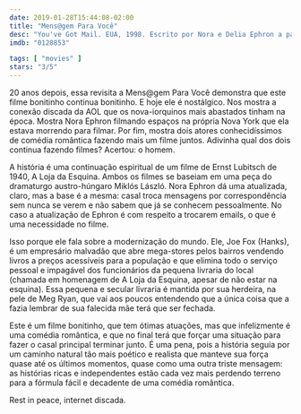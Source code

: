 ```yaml
---
date: 2019-01-28T15:44:08-02:00
title: "Mens@gem Para Você"
desc: "You've Got Mail. EUA, 1998. Escrito por Nora e Delia Ephron a partir de peça de Miklós László (a direção é de Nora). Com Tom Hanks como o empresário inescrupuloso Joe Fox, Meg Ryan como a adorável dona de uma livraria do bairro Kathleen Kelly, Greg Kinnear, Parker Posey, Jean Stepleton."
imdb: "0128853"

tags: [ "movies" ]
stars: "3/5"
---
```

20 anos depois, essa revisita a Mens@gem Para Você demonstra que este filme bonitinho continua bonitinho. E hoje ele é nostálgico. Nos mostra a conexão discada da AOL que os nova-iorquinos mais abastados tinham na época. Mostra Nora Ephron filmando espaços na própria Nova York que ela estava morrendo para filmar. Por fim, mostra dois atores conhecidíssimos de comédia romântica fazendo mais um filme juntos. Adivinha qual dos dois continua fazendo filmes? Acertou: o homem.

A história é uma continuação espiritual de um filme de Ernst Lubitsch de 1940, A Loja da Esquina. Ambos os filmes se baseiam em uma peça do dramaturgo austro-húngaro Miklós László. Nora Ephron dá uma atualizada, claro, mas a base é a mesma: casal troca mensagens por correspondência sem nunca se verem e não sabem que já se conhecem pessoalmente. No caso a atualização de Ephron é com respeito a trocarem emails, o que é uma necessidade no filme.

Isso porque ele fala sobre a modernização do mundo. Ele, Joe Fox (Hanks), é um empresário malvadão que abre mega-stores pelos bairros vendendo livros a preços acessíveis para a população e que elimina todo o serviço pessoal e impagável dos funcionários da pequena livraria do local (chamada em homenagem de A Loja da Esquina, apesar de não estar na esquina). Essa pequena e secular livraria é mantida por sua herdeira, na pele de Meg Ryan, que vai aos poucos entendendo que a única coisa que a fazia lembrar de sua falecida mãe terá que ser fechada.

Este é um filme bonitinho, que tem ótimas atuações, mas que infelizmente é uma comédia romântica, e que no final terá que forçar uma situação para fazer o casal principal terminar junto. É uma pena, pois a história seguia por um caminho natural tão mais poético e realista que manteve sua força quase até os últimos momentos, quase como uma outra triste mensagem: as histórias ricas e independentes estão cada vez mais perdendo terreno para a fórmula fácil e decadente de uma comédia romântica.

Rest in peace, internet discada. 

